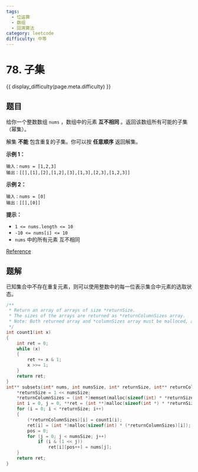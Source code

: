 ```yaml
---
tags:
  - 位运算
  - 数组
  - 回溯算法
category: leetcode
difficulty: 中等
---
```


# 78. 子集

{{ display_difficulty(page.meta.difficulty) }}

## 题目

给你一个整数数组 `nums` ，数组中的元素 **互不相同** 。返回该数组所有可能的子集（幂集）。

解集 **不能** 包含重复的子集。你可以按 **任意顺序** 返回解集。


**示例 1：**

```
输入：nums = [1,2,3]
输出：[[],[1],[2],[1,2],[3],[1,3],[2,3],[1,2,3]]
```

**示例 2：**

```
输入：nums = [0]
输出：[[],[0]]
```

**提示：**

* `1 <= nums.length <= 10`
* `-10 <= nums[i] <= 10`
* `nums` 中的所有元素 互不相同

[Reference](https://leetcode-cn.com/problems/subsets)

## 题解

已知集合中不存在重复元素，则可以使用整数中的每一位表示集合中元素的选取状态。

```c
/**
 * Return an array of arrays of size *returnSize.
 * The sizes of the arrays are returned as *returnColumnSizes array.
 * Note: Both returned array and *columnSizes array must be malloced, assume caller calls free().
 */
int count1(int x)
{
    int ret = 0;
    while (x)
    {
        ret += x & 1;
        x >>= 1;
    }
    return ret;
}
int** subsets(int* nums, int numsSize, int* returnSize, int** returnColumnSizes){
    *returnSize = 1 << numsSize;
    *returnColumnSizes = (int *)memset(malloc(sizeof(int) * *returnSize), 0, sizeof(int) * *returnSize);
    int i = 0, j = 0, **ret = (int **)malloc(sizeof(int *) * *returnSize), pos;
    for (i = 0; i < *returnSize; i++)
    {
        (*returnColumnSizes)[i] = count1(i);
        ret[i] = (int *)malloc(sizeof(int) * (*returnColumnSizes)[i]);
        pos = 0;
        for (j = 0; j < numsSize; j++)
            if (i & (1 << j))
                ret[i][pos++] = nums[j];
    }
    return ret;
}
```